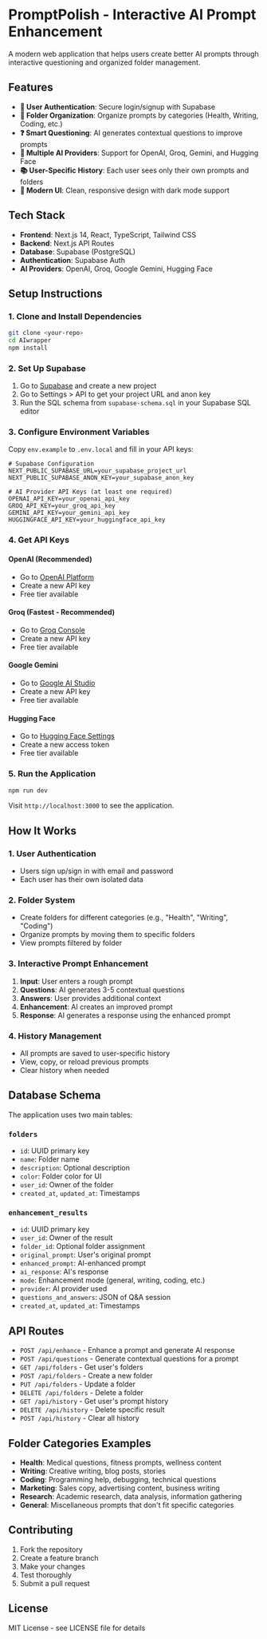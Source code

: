 # PromptPolish - Interactive AI Prompt Enhancement

A modern web application that helps users create better AI prompts through interactive questioning and organized folder management.

## Features

- **🔐 User Authentication**: Secure login/signup with Supabase
- **📁 Folder Organization**: Organize prompts by categories (Health, Writing, Coding, etc.)
- **❓ Smart Questioning**: AI generates contextual questions to improve prompts
- **🤖 Multiple AI Providers**: Support for OpenAI, Groq, Gemini, and Hugging Face
- **📚 User-Specific History**: Each user sees only their own prompts and folders
- **🎨 Modern UI**: Clean, responsive design with dark mode support

## Tech Stack

- **Frontend**: Next.js 14, React, TypeScript, Tailwind CSS
- **Backend**: Next.js API Routes
- **Database**: Supabase (PostgreSQL)
- **Authentication**: Supabase Auth
- **AI Providers**: OpenAI, Groq, Google Gemini, Hugging Face

## Setup Instructions

### 1. Clone and Install Dependencies

   ```bash
git clone <your-repo>
cd AIwrapper
   npm install
   ```

### 2. Set Up Supabase

1. Go to [Supabase](https://supabase.com) and create a new project
2. Go to Settings > API to get your project URL and anon key
3. Run the SQL schema from `supabase-schema.sql` in your Supabase SQL editor

### 3. Configure Environment Variables

Copy `env.example` to `.env.local` and fill in your API keys:

```env
# Supabase Configuration
NEXT_PUBLIC_SUPABASE_URL=your_supabase_project_url
NEXT_PUBLIC_SUPABASE_ANON_KEY=your_supabase_anon_key

# AI Provider API Keys (at least one required)
OPENAI_API_KEY=your_openai_api_key
GROQ_API_KEY=your_groq_api_key
GEMINI_API_KEY=your_gemini_api_key
HUGGINGFACE_API_KEY=your_huggingface_api_key
```

### 4. Get API Keys

#### OpenAI (Recommended)
- Go to [OpenAI Platform](https://platform.openai.com/api-keys)
- Create a new API key
- Free tier available

#### Groq (Fastest - Recommended)
- Go to [Groq Console](https://console.groq.com/keys)
- Create a new API key
- Free tier available

#### Google Gemini
- Go to [Google AI Studio](https://makersuite.google.com/app/apikey)
- Create a new API key
- Free tier available

#### Hugging Face
- Go to [Hugging Face Settings](https://huggingface.co/settings/tokens)
- Create a new access token
- Free tier available

### 5. Run the Application

   ```bash
   npm run dev
   ```

Visit `http://localhost:3000` to see the application.

## How It Works

### 1. User Authentication
- Users sign up/sign in with email and password
- Each user has their own isolated data

### 2. Folder System
- Create folders for different categories (e.g., "Health", "Writing", "Coding")
- Organize prompts by moving them to specific folders
- View prompts filtered by folder

### 3. Interactive Prompt Enhancement
1. **Input**: User enters a rough prompt
2. **Questions**: AI generates 3-5 contextual questions
3. **Answers**: User provides additional context
4. **Enhancement**: AI creates an improved prompt
5. **Response**: AI generates a response using the enhanced prompt

### 4. History Management
- All prompts are saved to user-specific history
- View, copy, or reload previous prompts
- Clear history when needed

## Database Schema

The application uses two main tables:

### `folders`
- `id`: UUID primary key
- `name`: Folder name
- `description`: Optional description
- `color`: Folder color for UI
- `user_id`: Owner of the folder
- `created_at`, `updated_at`: Timestamps

### `enhancement_results`
- `id`: UUID primary key
- `user_id`: Owner of the result
- `folder_id`: Optional folder assignment
- `original_prompt`: User's original prompt
- `enhanced_prompt`: AI-enhanced prompt
- `ai_response`: AI's response
- `mode`: Enhancement mode (general, writing, coding, etc.)
- `provider`: AI provider used
- `questions_and_answers`: JSON of Q&A session
- `created_at`, `updated_at`: Timestamps

## API Routes

- `POST /api/enhance` - Enhance a prompt and generate AI response
- `POST /api/questions` - Generate contextual questions for a prompt
- `GET /api/folders` - Get user's folders
- `POST /api/folders` - Create a new folder
- `PUT /api/folders` - Update a folder
- `DELETE /api/folders` - Delete a folder
- `GET /api/history` - Get user's prompt history
- `DELETE /api/history` - Delete specific result
- `POST /api/history` - Clear all history

## Folder Categories Examples

- **Health**: Medical questions, fitness prompts, wellness content
- **Writing**: Creative writing, blog posts, stories
- **Coding**: Programming help, debugging, technical questions
- **Marketing**: Sales copy, advertising content, business writing
- **Research**: Academic research, data analysis, information gathering
- **General**: Miscellaneous prompts that don't fit specific categories

## Contributing

1. Fork the repository
2. Create a feature branch
3. Make your changes
4. Test thoroughly
5. Submit a pull request

## License

MIT License - see LICENSE file for details